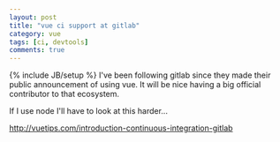 ```yaml
---
layout: post
title: "vue ci support at gitlab"
category: vue
tags: [ci, devtools]
comments: true
---
```

{% include JB/setup %}
I've been following gitlab since they made their public announcement of using vue.  It will be nice having a big official contributor to that ecosystem.
  
If I use node I'll have to look at this harder...
  
<http://vuetips.com/introduction-continuous-integration-gitlab>

